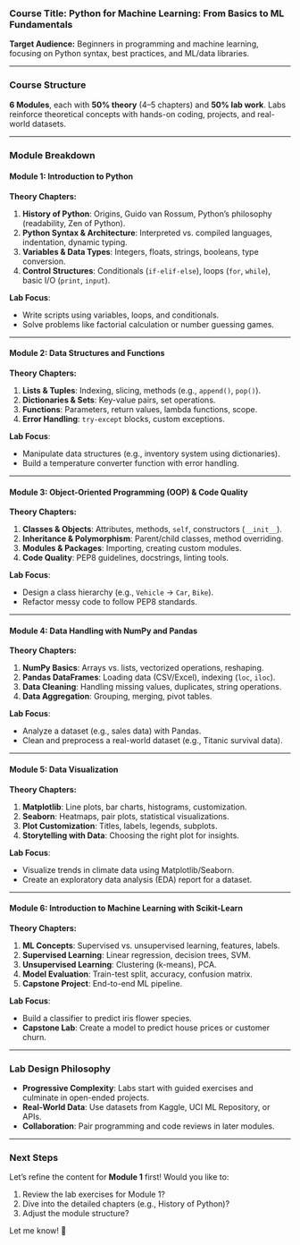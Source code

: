 ### **Course Title: Python for Machine Learning: From Basics to ML Fundamentals**  
**Target Audience:** Beginners in programming and machine learning, focusing on Python syntax, best practices, and ML/data libraries.  

---

### **Course Structure**  
**6 Modules**, each with **50% theory** (4–5 chapters) and **50% lab work**. Labs reinforce theoretical concepts with hands-on coding, projects, and real-world datasets.  

---

### **Module Breakdown**  

#### **Module 1: Introduction to Python**  
**Theory Chapters:**  
1. **History of Python**: Origins, Guido van Rossum, Python’s philosophy (readability, Zen of Python).  
2. **Python Syntax & Architecture**: Interpreted vs. compiled languages, indentation, dynamic typing.  
3. **Variables & Data Types**: Integers, floats, strings, booleans, type conversion.  
4. **Control Structures**: Conditionals (`if-elif-else`), loops (`for`, `while`), basic I/O (`print`, `input`).  

**Lab Focus**:  
- Write scripts using variables, loops, and conditionals.  
- Solve problems like factorial calculation or number guessing games.  

---

#### **Module 2: Data Structures and Functions**  
**Theory Chapters:**  
1. **Lists & Tuples**: Indexing, slicing, methods (e.g., `append()`, `pop()`).  
2. **Dictionaries & Sets**: Key-value pairs, set operations.  
3. **Functions**: Parameters, return values, lambda functions, scope.  
4. **Error Handling**: `try-except` blocks, custom exceptions.  

**Lab Focus**:  
- Manipulate data structures (e.g., inventory system using dictionaries).  
- Build a temperature converter function with error handling.  

---

#### **Module 3: Object-Oriented Programming (OOP) & Code Quality**  
**Theory Chapters:**  
1. **Classes & Objects**: Attributes, methods, `self`, constructors (`__init__`).  
2. **Inheritance & Polymorphism**: Parent/child classes, method overriding.  
3. **Modules & Packages**: Importing, creating custom modules.  
4. **Code Quality**: PEP8 guidelines, docstrings, linting tools.  

**Lab Focus**:  
- Design a class hierarchy (e.g., `Vehicle` → `Car`, `Bike`).  
- Refactor messy code to follow PEP8 standards.  

---

#### **Module 4: Data Handling with NumPy and Pandas**  
**Theory Chapters:**  
1. **NumPy Basics**: Arrays vs. lists, vectorized operations, reshaping.  
2. **Pandas DataFrames**: Loading data (CSV/Excel), indexing (`loc`, `iloc`).  
3. **Data Cleaning**: Handling missing values, duplicates, string operations.  
4. **Data Aggregation**: Grouping, merging, pivot tables.  

**Lab Focus**:  
- Analyze a dataset (e.g., sales data) with Pandas.  
- Clean and preprocess a real-world dataset (e.g., Titanic survival data).  

---

#### **Module 5: Data Visualization**  
**Theory Chapters:**  
1. **Matplotlib**: Line plots, bar charts, histograms, customization.  
2. **Seaborn**: Heatmaps, pair plots, statistical visualizations.  
3. **Plot Customization**: Titles, labels, legends, subplots.  
4. **Storytelling with Data**: Choosing the right plot for insights.  

**Lab Focus**:  
- Visualize trends in climate data using Matplotlib/Seaborn.  
- Create an exploratory data analysis (EDA) report for a dataset.  

---

#### **Module 6: Introduction to Machine Learning with Scikit-Learn**  
**Theory Chapters:**  
1. **ML Concepts**: Supervised vs. unsupervised learning, features, labels.  
2. **Supervised Learning**: Linear regression, decision trees, SVM.  
3. **Unsupervised Learning**: Clustering (k-means), PCA.  
4. **Model Evaluation**: Train-test split, accuracy, confusion matrix.  
5. **Capstone Project**: End-to-end ML pipeline.  

**Lab Focus**:  
- Build a classifier to predict iris flower species.  
- **Capstone Lab**: Create a model to predict house prices or customer churn.  

---

### **Lab Design Philosophy**  
- **Progressive Complexity**: Labs start with guided exercises and culminate in open-ended projects.  
- **Real-World Data**: Use datasets from Kaggle, UCI ML Repository, or APIs.  
- **Collaboration**: Pair programming and code reviews in later modules.  

---

### **Next Steps**  
Let’s refine the content for **Module 1** first! Would you like to:  
1. Review the lab exercises for Module 1?  
2. Dive into the detailed chapters (e.g., History of Python)?  
3. Adjust the module structure?  

Let me know! 🚀